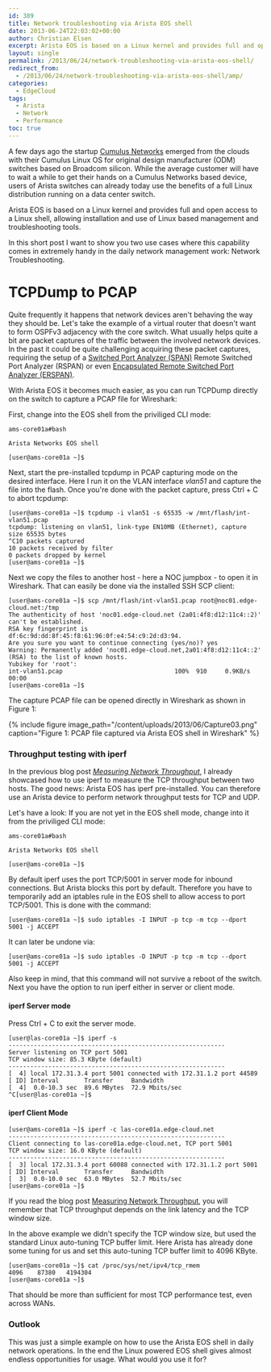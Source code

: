 ```yaml
---
id: 389
title: Network troubleshooting via Arista EOS shell
date: 2013-06-24T22:03:02+00:00
author: Christian Elsen
excerpt: Arista EOS is based on a Linux kernel and provides full and open access to a Linux shell, allowing installation and use of Linux based management and troubleshooting tools. In this short post I want to show you two use cases where this capability comes in extremely handy in the daily network management work.
layout: single
permalink: /2013/06/24/network-troubleshooting-via-arista-eos-shell/
redirect_from:
  - /2013/06/24/network-troubleshooting-via-arista-eos-shell/amp/
categories:
  - EdgeCloud
tags:
  - Arista
  - Network
  - Performance
toc: true
---
```

A few days ago the startup [Cumulus Networks](https://www.cumulusnetworks.com/) emerged from the clouds with their Cumulus Linux OS for original design manufacturer (ODM) switches based on Broadcom silicon. While the average customer will have to wait a while to get their hands on a Cumulus Networks based device, users of Arista switches can already today use the benefits of a full Linux distribution running on a data center switch.

Arista EOS is based on a Linux kernel and provides full and open access to a Linux shell, allowing installation and use of Linux based management and troubleshooting tools.

In this short post I want to show you two use cases where this capability comes in extremely handy in the daily network management work: Network Troubleshooting.

# TCPDump to PCAP

Quite frequently it happens that network devices aren't behaving the way they should be. Let's take the example of a virtual router that doesn't want to form OSPFv3 adjacency with the core switch. What usually helps quite a bit are packet captures of the traffic between the involved network devices. In the past it could be quite challenging acquiring these packet captures, requiring the setup of a [Switched Port Analyzer (SPAN)](https://en.wikipedia.org/wiki/Port_mirroring) Remote Switched Port Analyzer (RSPAN) or even [Encapsulated Remote Switched Port Analyzer (ERSPAN)](http://packetpushers.net/erspan-new-favorite-packet-capturing-trick/).

With Arista EOS it becomes much easier, as you can run TCPDump directly on the switch to capture a PCAP file for Wireshark:

First, change into the EOS shell from the priviliged CLI mode:

    ams-core01a#bash

    Arista Networks EOS shell

    [user@ams-core01a ~]$

Next, start the pre-installed tcpdump in PCAP capturing mode on the desired interface. Here I run it on the VLAN interface *vlan51* and capture the file into the flash. Once you're done with the packet capture, press Ctrl + C to abort tcpdump:

    [user@ams-core01a ~]$ tcpdump -i vlan51 -s 65535 -w /mnt/flash/int-vlan51.pcap
    tcpdump: listening on vlan51, link-type EN10MB (Ethernet), capture size 65535 bytes
    ^C10 packets captured
    10 packets received by filter
    0 packets dropped by kernel
    [user@ams-core01a ~]$

Next we copy the files to another host - here a NOC jumpbox - to open it in Wireshark. That can easily be done via the installed SSH SCP client:

    [user@ams-core01a ~]$ scp /mnt/flash/int-vlan51.pcap root@noc01.edge-cloud.net:/tmp
    The authenticity of host 'noc01.edge-cloud.net (2a01:4f8:d12:11c4::2)' can't be established.
    RSA key fingerprint is df:6c:9d:dd:8f:45:f8:61:96:0f:e4:54:c9:2d:d3:94.
    Are you sure you want to continue connecting (yes/no)? yes
    Warning: Permanently added 'noc01.edge-cloud.net,2a01:4f8:d12:11c4::2' (RSA) to the list of known hosts.
    Yubikey for 'root':
    int-vlan51.pcap                               100%  910     0.9KB/s   00:00
    [user@ams-core01a ~]$

The capture PCAP file can be opened directly in Wireshark as shown in Figure 1:

{% include figure image_path="/content/uploads/2013/06/Capture03.png" caption="Figure 1: PCAP file captured via Arista EOS shell in Wireshark" %}

### Throughput testing with iperf

In the previous blog post [<em>Measuring Network Throughput</em>](https://www.edge-cloud.net/2013/06/07/measuring-network-throughput/), I already showcased how to use iperf to measure the TCP throughput between two hosts. The good news: Arista EOS has iperf pre-installed. You can therefore use an Arista device to perform network throughput tests for TCP and UDP.

Let's have a look: If you are not yet in the EOS shell mode, change into it from the priviliged CLI mode:

    ams-core01a#bash

    Arista Networks EOS shell

    [user@ams-core01a ~]$

By default iperf uses the port TCP/5001 in server mode for inbound connections. But Arista blocks this port by default. Therefore you have to temporarily add an iptables rule in the EOS shell to allow access to port TCP/5001. This is done with the command:

    [user@ams-core01a ~]$ sudo iptables -I INPUT -p tcp -m tcp --dport 5001 -j ACCEPT

It can later be undone via:

    [user@ams-core01a ~]$ sudo iptables -D INPUT -p tcp -m tcp --dport 5001 -j ACCEPT


Also keep in mind, that this command will not survive a reboot of the switch.
Next you have the option to run iperf either in server or client mode.

#### iperf Server mode

Press Ctrl + C to exit the server mode.

    [user@las-core01a ~]$ iperf -s
    ------------------------------------------------------------
    Server listening on TCP port 5001
    TCP window size: 85.3 KByte (default)
    ------------------------------------------------------------
    [  4] local 172.31.3.4 port 5001 connected with 172.31.1.2 port 44589
    [ ID] Interval       Transfer     Bandwidth
    [  4]  0.0-10.3 sec  89.6 MBytes  72.9 Mbits/sec
    ^C[user@las-core01a ~]$

#### iperf Client Mode

    [user@ams-core01a ~]$ iperf -c las-core01a.edge-cloud.net
    ------------------------------------------------------------
    Client connecting to las-core01a.edge-cloud.net, TCP port 5001
    TCP window size: 16.0 KByte (default)
    ------------------------------------------------------------
    [  3] local 172.31.3.4 port 60088 connected with 172.31.1.2 port 5001
    [ ID] Interval       Transfer     Bandwidth
    [  3]  0.0-10.0 sec  63.0 MBytes  52.7 Mbits/sec
    [user@ams-core01a ~]$

If you read the blog post [Measuring Network Throughput](/2013/06/07/measuring-network-throughput/), you will remember that TCP throughput depends on the link latency and the TCP window size.

In the above example we didn't specify the TCP window size, but used the standard Linux auto-tuning TCP buffer limit. Here Arista has already done some tuning for us and set this auto-tuning TCP buffer limit to 4096 KByte.

    [user@ams-core01a ~]$ cat /proc/sys/net/ipv4/tcp_rmem
    4096    87380   4194304
    [user@ams-core01a ~]$

That should be more than sufficient for most TCP performance test, even across WANs.

### Outlook

This was just a simple example on how to use the Arista EOS shell in daily network operations. In the end the Linux powered EOS shell gives almost endless opportunities for usage. What would you use it for?
